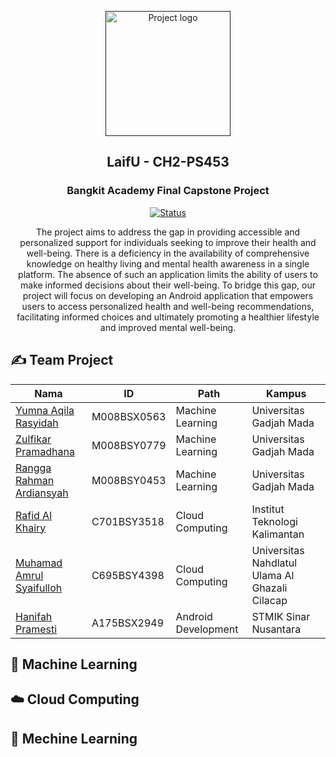 <p align="center">
  <a href="" rel="noopener">
 <img width=200px height=200px src="https://storage.googleapis.com/siap/laifu%20png2.png" alt="Project logo"></a>
</p>

<h2 align="center">LaifU - CH2-PS453</h2>
<h3 align="center">Bangkit Academy Final Capstone Project</h3>


<div align="center">

  [![Status](https://img.shields.io/badge/status-active-success.svg)]() 
  
</div>

<p align="center"> The project aims to address the gap in providing accessible and personalized support for individuals seeking to improve their health and well-being. There is a deficiency in the availability of comprehensive knowledge on healthy living and mental health awareness in a single platform. The absence of such an application limits the ability of users to make informed decisions about their well-being. To bridge this gap, our project will focus on developing an Android application that empowers users to access personalized health and well-being recommendations, facilitating informed choices and ultimately promoting a healthier lifestyle and improved mental well-being.
    <br> 
</p>

## ✍️ Team Project <a name = "team"></a>

| Nama | ID | Path | Kampus |
|---|---|---|---|
| [Yumna Aqila Rasyidah]() | M008BSX0563 | Machine Learning | Universitas Gadjah Mada |
| [Zulfikar Pramadhana]() | M008BSY0779 | Machine Learning | Universitas Gadjah Mada |
| [Rangga Rahman Ardiansyah]() |  M008BSY0453 | Machine Learning | Universitas Gadjah Mada |
| [Rafid Al Khairy]() | C701BSY3518 | Cloud Computing | Institut Teknologi Kalimantan |
| [Muhamad Amrul Syaifulloh](https://github.com/amrulsy) | C695BSY4398 | Cloud Computing | Universitas Nahdlatul Ulama Al Ghazali Cilacap |
|  [Hanifah Pramesti]() |  A175BSX2949 | Android Development | STMIK Sinar Nusantara |

## 🤖 Machine Learning <a name = "ml"></a>
## ☁️ Cloud Computing <a name = "ml"></a>
## 📲 Mechine Learning <a name = "ml"></a>
